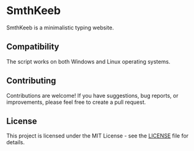# SmthKeeb
<p>SmthKeeb is a minimalistic typing website.</p>

<h2>Compatibility</h2>

<p>The script works on both Windows and Linux operating systems.</p>

<h2>Contributing</h2>

<p>Contributions are welcome! If you have suggestions, bug reports, or improvements, please feel free to create a pull request.</p>

<h2>License</h2>

<p>This project is licensed under the MIT License - see the <a href="LICENSE">LICENSE</a> file for details.</p>
